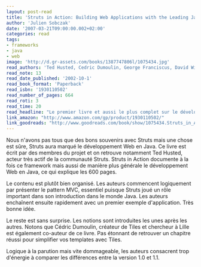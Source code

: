 ```yaml
---
layout: post-read
title: 'Struts in Action: Building Web Applications with the Leading Java Framework'
author: 'Julien Sobczak'
date: '2007-03-21T09:00:00.002+02:00'
categories: read
tags:
- frameworks
- java
- web
image: 'http://d.gr-assets.com/books/1387747806l/1075434.jpg'
read_authors: 'Ted Husted, Cedric Dumoulin, George Franciscus, David Winterfeldt, Craig R McClanahan'
read_note: 13
read_date_published: '2002-10-1'
read_book_format: 'Paperback'
read_isbn: '1930110502'
read_number_of_pages: 664
read_roti: 3
read_time: 20
read_headline: "Le premier livre et aussi le plus complet sur le développement d'application Web avec Struts."
link_amazon: "http://www.amazon.com/gp/product/1930110502/"
link_goodreads: "http://www.goodreads.com/book/show/1075434.Struts_in_Action"
---
```



Nous n'avons pas tous que des bons souvenirs avec Struts mais une chose est sûre, Struts aura marqué le développement Web en Java. Ce livre est écrit par des membres du projet et on retrouve notamment Ted Husted, acteur très actif de la communauté Struts. Struts in Action documente à la fois ce framework mais aussi de manière plus générale le développement Web en Java, ce qui explique les 600 pages.

Le contenu est plutôt bien organisé. Les auteurs commencent logiquement par présenter le pattern MVC, essentiel puisque Struts joué un rôle important dans son introduction dans le monde Java. Les auteurs enchaînent ensuite rapidement avec un premier exemple d'application. Très bonne idée.

Le reste est sans surprise. Les notions sont introduites les unes après les autres. Notons que Cédric Dumoulin, créateur de Tiles et chercheur à Lille est également co-auteur de ce livre. Pas étonnant de retrouver un chapitre réussi pour simplifier vos templates avec Tiles.

Logique à la parution mais vite dommageable, les auteurs consacrent trop d'énergie à comparer les différences entre la version 1.0 et 1.1.

